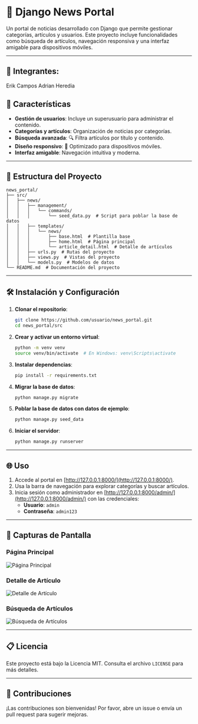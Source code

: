 # 📰 Django News Portal

Un portal de noticias desarrollado con Django que permite gestionar categorías, artículos y usuarios. Este proyecto incluye funcionalidades como búsqueda de artículos, navegación responsiva y una interfaz amigable para dispositivos móviles.

---
## 🤝 Integrantes:

Erik Campos
Adrian Heredia

## 🚀 Características

- **Gestión de usuarios**: Incluye un superusuario para administrar el contenido.
- **Categorías y artículos**: Organización de noticias por categorías.
- **Búsqueda avanzada**: 🔍 Filtra artículos por título y contenido.
- **Diseño responsivo**: 📱 Optimizado para dispositivos móviles.
- **Interfaz amigable**: Navegación intuitiva y moderna.

---

## 📂 Estructura del Proyecto

```
news_portal/
├── src/
│   ├── news/
│   │   ├── management/
│   │   │   └── commands/
│   │   │       └── seed_data.py  # Script para poblar la base de datos
│   │   ├── templates/
│   │   │   └── news/
│   │   │       ├── base.html  # Plantilla base
│   │   │       ├── home.html  # Página principal
│   │   │       └── article_detail.html  # Detalle de artículos
│   │   ├── urls.py  # Rutas del proyecto
│   │   ├── views.py  # Vistas del proyecto
│   │   └── models.py  # Modelos de datos
└── README.md  # Documentación del proyecto
```

---

## 🛠️ Instalación y Configuración

1. **Clonar el repositorio**:
   ```bash
   git clone https://github.com/usuario/news_portal.git
   cd news_portal/src
   ```

2. **Crear y activar un entorno virtual**:
   ```bash
   python -m venv venv
   source venv/bin/activate  # En Windows: venv\Scripts\activate
   ```

3. **Instalar dependencias**:
   ```bash
   pip install -r requirements.txt
   ```

4. **Migrar la base de datos**:
   ```bash
   python manage.py migrate
   ```

5. **Poblar la base de datos con datos de ejemplo**:
   ```bash
   python manage.py seed_data
   ```

6. **Iniciar el servidor**:
   ```bash
   python manage.py runserver
   ```

---

## 🌐 Uso

1. Accede al portal en [http://127.0.0.1:8000/](http://127.0.0.1:8000/).
2. Usa la barra de navegación para explorar categorías y buscar artículos.
3. Inicia sesión como administrador en [http://127.0.0.1:8000/admin/](http://127.0.0.1:8000/admin/) con las credenciales:
   - **Usuario**: `admin`
   - **Contraseña**: `admin123`

---

## 📸 Capturas de Pantalla

### Página Principal
![Página Principal](https://via.placeholder.com/800x400?text=Página+Principal)

### Detalle de Artículo
![Detalle de Artículo](https://via.placeholder.com/800x400?text=Detalle+de+Artículo)

### Búsqueda de Artículos
![Búsqueda de Artículos](https://via.placeholder.com/800x400?text=Búsqueda+de+Artículos)

---

## 📋 Licencia

Este proyecto está bajo la Licencia MIT. Consulta el archivo `LICENSE` para más detalles.

---

## 🤝 Contribuciones

¡Las contribuciones son bienvenidas! Por favor, abre un issue o envía un pull request para sugerir mejoras.




